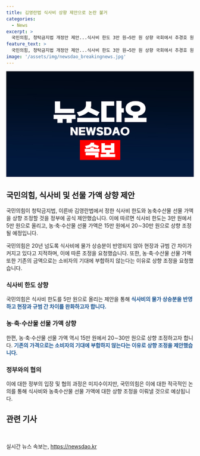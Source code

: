 ```yaml
---
title: 김영란법 식사비 상향 제안으로 논란 불거
categories:
  - News
excerpt: >
  국민의힘, 청탁금지법 개정안 제안...식사비 한도 3만 원→5만 원 상향 국회에서 추경호 원내대표가 김영란법의 식사비 한도를 3만 원에서 5만 원으로 올려줄 것을 공식 제안했다. 또한 농·축·수산물 선물 가액도 15만 원에서 20∼30만 원으로 상향 요청했다. 규범과 현장의 차이로 인한 문제점을 지적하며 수정 필요성을 강조하였다.
feature_text: >
  국민의힘, 청탁금지법 개정안 제안...식사비 한도 3만 원→5만 원 상향 국회에서 추경호 원내대표가 김영란법의 식사비 한도를 3만 원에서 5만 원으로 올려줄 것을 공식 제안했다. 또한 농·축·수산물 선물 가액도 15만 원에서 20∼30만 원으로 상향 요청했다. 규범과 현장의 차이로 인한 문제점을 지적하며 수정 필요성을 강조하였다.
image: '/assets/img/newsdao_breakingnews.jpg'
---
```


<p><img src="/assets/img/newsdao_breakingnews.jpg" alt="ontimetimes 속보" /></p>

<h2 data-ke-size="size26">국민의힘, 식사비 및 선물 가액 상향 제안</h2>

<p>국민의힘이 청탁금지법, 이른바 김영란법에서 정한 식사비 한도와 농축수산물 선물 가액을 상향 조정할 것을 정부에 공식 제안했습니다. 이에 따르면 식사비 한도는 3만 원에서 5만 원으로 올리고, 농·축·수산물 선물 가액은 15만 원에서 20∼30만 원으로 상향 조정될 예정입니다.</p>

<p data-ke-size="size16">국민의힘은 20년 넘도록 식사비에 물가 상승분이 반영되지 않아 현장과 규범 간 차이가 커지고 있다고 지적하며, 이에 따른 조정을 요청했습니다. 또한, 농·축·수산물 선물 가액 또한 기존의 금액으로는 소비자의 기대에 부합하지 않는다는 이유로 상향 조정을 요청했습니다.</p>

<h3 data-ke-size="size24">식사비 한도 상향</h3>

<p>국민의힘은 식사비 한도를 5만 원으로 올리는 제안을 통해 <b><span style="color: #1a5490;">식사비의 물가 상승분을 반영하고 현장과 규범 간 차이를 완화하고자 합니다.</span></b></p>

<h3 data-ke-size="size24">농·축·수산물 선물 가액 상향</h3>

<p>한편, 농·축·수산물 선물 가액 역시 15만 원에서 20∼30만 원으로 상향 조정하고자 합니다. <b><span style="color: #1a5490;">기존의 가격으로는 소비자의 기대에 부합하지 않는다는 이유로 상향 조정을 제안했습니다.</span></b></p>

<h3 data-ke-size="size24">정부와의 협의</h3>

<p>이에 대한 정부의 입장 및 협의 과정은 미지수이지만, 국민의힘은 이에 대한 적극적인 논의를 통해 식사비와 농축수산물 선물 가액에 대한 상향 조정을 이뤄낼 것으로 예상됩니다.</p>

<h2 data-ke-size="size26">관련 기사</h2>

<p data-ke-size="size16">&nbsp;</p>
실시간 뉴스 속보는, <a href="https://newsdao.kr" rel="dofollow">https://newsdao.kr</a>


